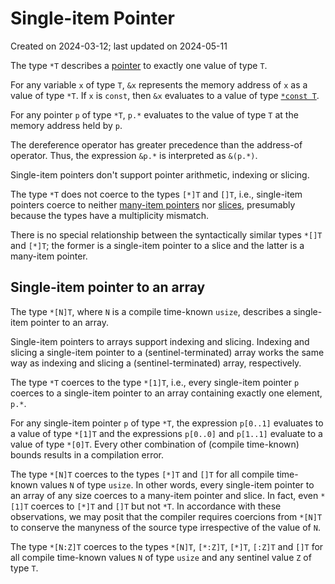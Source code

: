 # Single-item Pointer #

Created on 2024-03-12; last updated on 2024-05-11

The type `*T` describes a [pointer](./pointer.md) to exactly one value of type `T`.

For any variable `x` of type `T`, `&x` represents the memory address of `x` as a value of type `*T`. If `x` is `const`, then `&x` evaluates to a value of type [`*const T`](./pointer-const.md).

For any pointer `p` of type `*T`, `p.*` evaluates to the value of type `T` at the memory address held by `p`.

The dereference operator has greater precedence than the address-of operator. Thus, the expression `&p.*` is interpreted as `&(p.*)`.

Single-item pointers don't support pointer arithmetic, indexing or slicing.

The type `*T` does not coerce to the types `[*]T` and `[]T`, i.e., single-item pointers coerce to neither [many-item pointers](./many-item-pointer.md) nor [slices](./slice.md), presumably because the types have a multiplicity mismatch.

There is no special relationship between the syntactically similar types `*[]T` and `[*]T`; the former is a single-item pointer to a slice and the latter is a many-item pointer.

## Single-item pointer to an array ##

The type `*[N]T`, where `N` is a compile time-known `usize`, describes a single-item pointer to an array.

Single-item pointers to arrays support indexing and slicing. Indexing and slicing a single-item pointer to a (sentinel-terminated) array works the same way as indexing and slicing a (sentinel-terminated) array, respectively.

The type `*T` coerces to the type `*[1]T`, i.e., every single-item pointer `p` coerces to a single-item pointer to an array containing exactly one element, `p.*`.

For any single-item pointer `p` of type `*T`, the expression `p[0..1]` evaluates to a value of type `*[1]T` and the expressions `p[0..0]` and `p[1..1]` evaluate to a value of type `*[0]T`. Every other combination of (compile time-known) bounds results in a compilation error.

The type `*[N]T` coerces to the types `[*]T` and `[]T` for all compile time-known values `N` of type `usize`. In other words, every single-item pointer to an array of any size coerces to a many-item pointer and slice. In fact, even `*[1]T` coerces to `[*]T` and `[]T` but not `*T`. In accordance with these observations, we may posit that the compiler requires coercions from `*[N]T` to conserve the manyness of the source type irrespective of the value of `N`.

The type `*[N:Z]T` coerces to the types `*[N]T`, `[*:Z]T`, `[*]T`, `[:Z]T` and `[]T` for all compile time-known values `N` of type `usize` and any sentinel value `Z` of type `T`.
